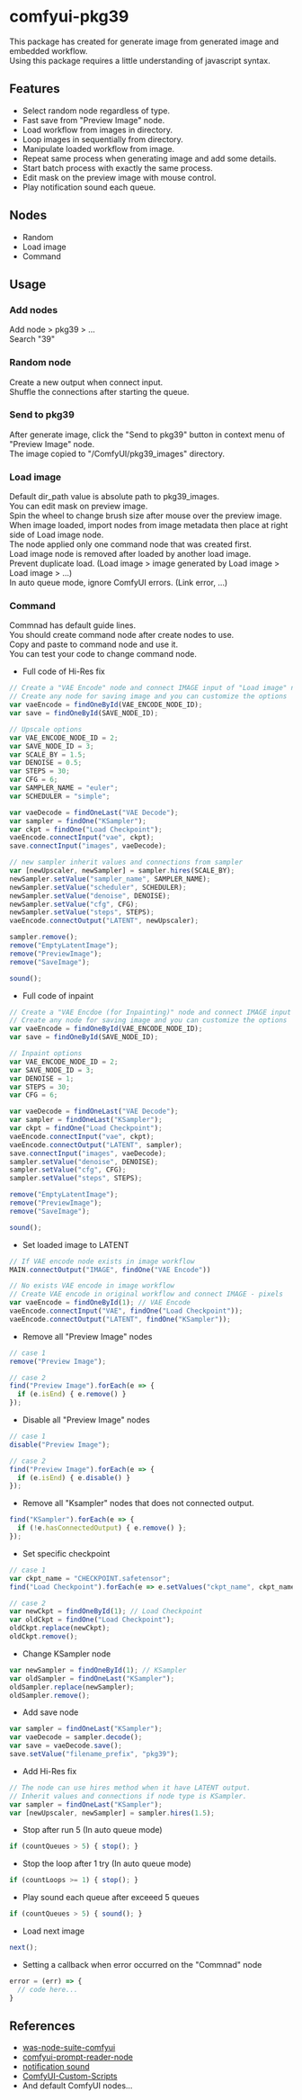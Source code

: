# comfyui-pkg39

This package has created for generate image from generated image and embedded workflow.  
Using this package requires a little understanding of javascript syntax.  

## Features

- Select random node regardless of type.
- Fast save from "Preview Image" node.
- Load workflow from images in directory.
- Loop images in sequentially from directory.
- Manipulate loaded workflow from image.
- Repeat same process when generating image and add some details.
- Start batch process with exactly the same process.
- Edit mask on the preview image with mouse control.
- Play notification sound each queue.

## Nodes

- Random
- Load image
- Command

## Usage

### Add nodes  
Add node > pkg39 > ...  
Search "39"

### Random node  
Create a new output when connect input.  
Shuffle the connections after starting the queue.  

### Send to pkg39  
After generate image, click the "Send to pkg39" button in context menu of "Preview Image" node.  
The image copied to "/ComfyUI/pkg39_images" directory.  

### Load image  
Default dir_path value is absolute path to pkg39_images.  
You can edit mask on preview image.  
Spin the wheel to change brush size after mouse over the preview image.  
When image loaded, import nodes from image metadata then place at right side of Load image node.  
The node applied only one command node that was created first.  
Load image node is removed after loaded by another load image.  
Prevent duplicate load. (Load image > image generated by Load image > Load image > ...)  
In auto queue mode, ignore ComfyUI errors. (Link error, ...)  

### Command  
Commnad has default guide lines.  
You should create command node after create nodes to use.  
Copy and paste to command node and use it.  
You can test your code to change command node.  

- Full code of Hi-Res fix
```js
// Create a "VAE Encode" node and connect IMAGE input of "Load image" node
// Create any node for saving image and you can customize the options
var vaeEncode = findOneById(VAE_ENCODE_NODE_ID);
var save = findOneById(SAVE_NODE_ID);

// Upscale options
var VAE_ENCODE_NODE_ID = 2;
var SAVE_NODE_ID = 3;
var SCALE_BY = 1.5;
var DENOISE = 0.5;
var STEPS = 30;
var CFG = 6;
var SAMPLER_NAME = "euler";
var SCHEDULER = "simple";

var vaeDecode = findOneLast("VAE Decode");
var sampler = findOne("KSampler");
var ckpt = findOne("Load Checkpoint");
vaeEncode.connectInput("vae", ckpt);
save.connectInput("images", vaeDecode);

// new sampler inherit values and connections from sampler
var [newUpscaler, newSampler] = sampler.hires(SCALE_BY);
newSampler.setValue("sampler_name", SAMPLER_NAME);
newSampler.setValue("scheduler", SCHEDULER);
newSampler.setValue("denoise", DENOISE);
newSampler.setValue("cfg", CFG);
newSampler.setValue("steps", STEPS);
vaeEncode.connectOutput("LATENT", newUpscaler);

sampler.remove();
remove("EmptyLatentImage");
remove("PreviewImage");
remove("SaveImage");

sound();
```

- Full code of inpaint
```js
// Create a "VAE Encdoe (for Inpainting)" node and connect IMAGE input and MASK input of "Load image" node
// Create any node for saving image and you can customize the options
var vaeEncode = findOneById(VAE_ENCODE_NODE_ID);
var save = findOneById(SAVE_NODE_ID);

// Inpaint options
var VAE_ENCODE_NODE_ID = 2;
var SAVE_NODE_ID = 3;
var DENOISE = 1;
var STEPS = 30;
var CFG = 6;

var vaeDecode = findOneLast("VAE Decode");
var sampler = findOneLast("KSampler");
var ckpt = findOne("Load Checkpoint");
vaeEncode.connectInput("vae", ckpt);
vaeEncode.connectOutput("LATENT", sampler);
save.connectInput("images", vaeDecode);
sampler.setValue("denoise", DENOISE);
sampler.setValue("cfg", CFG);
sampler.setValue("steps", STEPS);

remove("EmptyLatentImage");
remove("PreviewImage");
remove("SaveImage");

sound();
```

- Set loaded image to LATENT
```js
// If VAE encode node exists in image workflow
MAIN.connectOutput("IMAGE", findOne("VAE Encode"))
```

```js
// No exists VAE encode in image workflow
// Create VAE encode in original workflow and connect IMAGE - pixels
var vaeEncode = findOneById(1); // VAE Encode
vaeEncode.connectInput("VAE", findOne("Load Checkpoint"));
vaeEncode.connectOutput("LATENT", findOne("KSampler"));
```

- Remove all "Preview Image" nodes
```js
// case 1
remove("Preview Image");

// case 2
find("Preview Image").forEach(e => {
  if (e.isEnd) { e.remove() }
});
```

- Disable all "Preview Image" nodes
```js
// case 1
disable("Preview Image");

// case 2
find("Preview Image").forEach(e => {
  if (e.isEnd) { e.disable() }
});
```

- Remove all "Ksampler" nodes that does not connected output.
```js
find("KSampler").forEach(e => {
  if (!e.hasConnectedOutput) { e.remove() };
});
```

- Set specific checkpoint 
```js
// case 1
var ckpt_name = "CHECKPOINT.safetensor";
find("Load Checkpoint").forEach(e => e.setValues("ckpt_name", ckpt_name));

// case 2
var newCkpt = findOneById(1); // Load Checkpoint
var oldCkpt = findOne("Load Checkpoint");
oldCkpt.replace(newCkpt);
oldCkpt.remove();
```

- Change KSampler node
```js
var newSampler = findOneById(1); // KSampler
var oldSampler = findOneLast("KSampler");
oldSampler.replace(newSampler);
oldSampler.remove();
```

- Add save node
```js
var sampler = findOneLast("KSampler");
var vaeDecode = sampler.decode();
var save = vaeDecode.save();
save.setValue("filename_prefix", "pkg39");
```

- Add Hi-Res fix
```js
// The node can use hires method when it have LATENT output.
// Inherit values and connections if node type is KSampler.
var sampler = findOneLast("KSampler");
var [newUpscaler, newSampler] = sampler.hires(1.5);
```

- Stop after run 5 (In auto queue mode)  
```js
if (countQueues > 5) { stop(); }
```

- Stop the loop after 1 try (In auto queue mode)  
```js
if (countLoops >= 1) { stop(); }
```

- Play sound each queue after exceeed 5 queues
```js
if (countQueues > 5) { sound(); }
```

- Load next image
```js
next();
```

- Setting a callback when error occurred on the "Commnad" node
```js
error = (err) => {
  // code here...
}
```

## References

- [was-node-suite-comfyui](https://github.com/WASasquatch/was-node-suite-comfyui)
- [comfyui-prompt-reader-node](https://github.com/receyuki/comfyui-prompt-reader-node)
- [notification sound](https://pixabay.com/sound-effects/duck-quack-112941/)
- [ComfyUI-Custom-Scripts](https://github.com/pythongosssss/ComfyUI-Custom-Scripts)
- And default ComfyUI nodes...